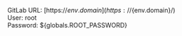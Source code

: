 GitLab URL: [https://${env.domain}](https://${env.domain}/)  
User: root  
Password: ${globals.ROOT_PASSWORD} 
